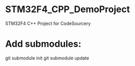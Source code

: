 STM32F4_CPP_DemoProject
=================
STM32F4 C++ Project for CodeSourcery


Add submodules:
=================
git submodule init
git submodule update

